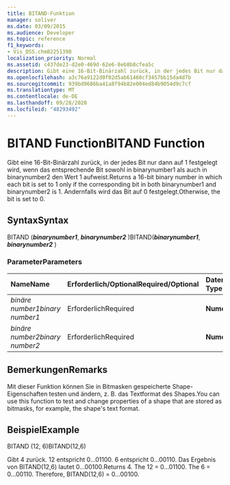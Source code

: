 ```yaml
---
title: BITAND-Funktion
manager: soliver
ms.date: 03/09/2015
ms.audience: Developer
ms.topic: reference
f1_keywords:
- Vis_DSS.chm82251398
localization_priority: Normal
ms.assetid: c437de23-d2e0-469d-62e6-8eb8b8cfea5c
description: Gibt eine 16-Bit-Binärzahl zurück, in der jedes Bit nur dann auf 1 festgelegt wird, wenn das entsprechende Bit sowohl in binarynumber1 als auch in binarynumber2 den Wert 1 aufweist. Andernfalls wird das Bit auf 0 festgelegt.
ms.openlocfilehash: a3c76a9122d0f02d5ab61460cf3457bb15da4d7b
ms.sourcegitcommit: 939bd9686ba41a8f94b82e004ed84b9054d9c7cf
ms.translationtype: MT
ms.contentlocale: de-DE
ms.lasthandoff: 09/28/2020
ms.locfileid: "48293492"
---
```

# <a name="bitand-function"></a><span data-ttu-id="00c14-104">BITAND Function</span><span class="sxs-lookup"><span data-stu-id="00c14-104">BITAND Function</span></span>

<span data-ttu-id="00c14-105">Gibt eine 16-Bit-Binärzahl zurück, in der jedes Bit nur dann auf 1 festgelegt wird, wenn das entsprechende Bit sowohl in binarynumber1 als auch in binarynumber2 den Wert 1 aufweist.</span><span class="sxs-lookup"><span data-stu-id="00c14-105">Returns a 16-bit binary number in which each bit is set to 1 only if the corresponding bit in both binarynumber1 and binarynumber2 is 1.</span></span> <span data-ttu-id="00c14-106">Andernfalls wird das Bit auf 0 festgelegt.</span><span class="sxs-lookup"><span data-stu-id="00c14-106">Otherwise, the bit is set to 0.</span></span> 
  
## <a name="syntax"></a><span data-ttu-id="00c14-107">Syntax</span><span class="sxs-lookup"><span data-stu-id="00c14-107">Syntax</span></span>

<span data-ttu-id="00c14-108">BITAND (***binarynumber1***, ***binarynumber2*** )</span><span class="sxs-lookup"><span data-stu-id="00c14-108">BITAND(***binarynumber1***, ***binarynumber2*** )</span></span> 
  
### <a name="parameters"></a><span data-ttu-id="00c14-109">Parameter</span><span class="sxs-lookup"><span data-stu-id="00c14-109">Parameters</span></span>

|<span data-ttu-id="00c14-110">**Name**</span><span class="sxs-lookup"><span data-stu-id="00c14-110">**Name**</span></span>|<span data-ttu-id="00c14-111">**Erforderlich/Optional**</span><span class="sxs-lookup"><span data-stu-id="00c14-111">**Required/Optional**</span></span>|<span data-ttu-id="00c14-112">**Datentyp**</span><span class="sxs-lookup"><span data-stu-id="00c14-112">**Data Type**</span></span>|<span data-ttu-id="00c14-113">**Beschreibung**</span><span class="sxs-lookup"><span data-stu-id="00c14-113">**Description**</span></span>|
|:-----|:-----|:-----|:-----|
| <span data-ttu-id="00c14-114">_binäre number1_</span><span class="sxs-lookup"><span data-stu-id="00c14-114">_binary number1_</span></span> <br/> |<span data-ttu-id="00c14-115">Erforderlich</span><span class="sxs-lookup"><span data-stu-id="00c14-115">Required</span></span>  <br/> |<span data-ttu-id="00c14-116">**Numeric**</span><span class="sxs-lookup"><span data-stu-id="00c14-116">**Numeric**</span></span> <br/> |<span data-ttu-id="00c14-117">Die erste 16-Bit-Binärzahl.</span><span class="sxs-lookup"><span data-stu-id="00c14-117">The first 16-bit binary number.</span></span>  <br/> |
| <span data-ttu-id="00c14-118">_binäre number2_</span><span class="sxs-lookup"><span data-stu-id="00c14-118">_binary number2_</span></span> <br/> |<span data-ttu-id="00c14-119">Erforderlich</span><span class="sxs-lookup"><span data-stu-id="00c14-119">Required</span></span>  <br/> |<span data-ttu-id="00c14-120">**Numeric**</span><span class="sxs-lookup"><span data-stu-id="00c14-120">**Numeric**</span></span> <br/> |<span data-ttu-id="00c14-121">Die zweite 16-Bit-Binärzahl.</span><span class="sxs-lookup"><span data-stu-id="00c14-121">The second 16-bit binary number.</span></span>  <br/> |
   
## <a name="remarks"></a><span data-ttu-id="00c14-122">Bemerkungen</span><span class="sxs-lookup"><span data-stu-id="00c14-122">Remarks</span></span>

<span data-ttu-id="00c14-123">Mit dieser Funktion können Sie in Bitmasken gespeicherte Shape-Eigenschaften testen und ändern, z. B. das Textformat des Shapes.</span><span class="sxs-lookup"><span data-stu-id="00c14-123">You can use this function to test and change properties of a shape that are stored as bitmasks, for example, the shape's text format.</span></span>
  
## <a name="example"></a><span data-ttu-id="00c14-124">Beispiel</span><span class="sxs-lookup"><span data-stu-id="00c14-124">Example</span></span>

<span data-ttu-id="00c14-125">BITAND (12, 6)</span><span class="sxs-lookup"><span data-stu-id="00c14-125">BITAND(12,6)</span></span>
  
<span data-ttu-id="00c14-p103">Gibt 4 zurück. 12 entspricht 0...01100. 6 entspricht 0...00110. Das Ergebnis von BITAND(12,6) lautet 0...00100.</span><span class="sxs-lookup"><span data-stu-id="00c14-p103">Returns 4. The 12 = 0...01100. The 6 = 0...00110. Therefore, BITAND(12,6) = 0...00100.</span></span>
  

